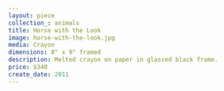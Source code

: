 ```yaml
---
layout: piece
collection_: animals
title: Horse with the Look
image: horse-with-the-look.jpg
media: Crayon
dimensions: 8" x 9" framed
description: Melted crayon on paper in glassed black frame.
price: $340
create_date: 2011
---
```

